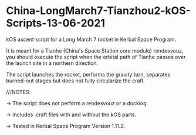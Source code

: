 # China-LongMarch7-Tianzhou2-kOS-Scripts-13-06-2021

kOS ascent script for a Long March 7 rocket in Kerbal Space Program.

It is meant for a Tianhe (China's Space Station core module) rendesvouz,
you should execute the script when the orbital path of Tianhe passes over
the launch site in a northern direction.

The script launches the rocket, performs the gravity turn, separates
burned-out stages but does not fully circularize the craft.

///NOTES:

  -> The script does not perform a rendesvouz or a docking.
  
  -> Includes .craft files with and without the kOS parts.
  
  -> Tested in Kerbal Space Program Version 1.11.2.
